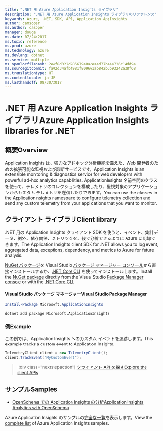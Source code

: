 ```yaml
---
title: ".NET 用 Azure Application Insights ライブラリ"
description: ".NET 用 Azure Application Insights ライブラリのリファレンス"
keywords: Azure, .NET, SDK, API, Application AppInsights
author: camsoper
ms.author: casoper
manager: douge
ms.date: 07/24/2017
ms.topic: reference
ms.prod: azure
ms.technology: azure
ms.devlang: dotnet
ms.service: multiple
ms.openlocfilehash: 2eef8d322d905679e8aceaed77ba44726c14dd94
ms.sourcegitcommit: fa02d34afbf981f809661ab842b3b93242a38f68
ms.translationtype: HT
ms.contentlocale: ja-JP
ms.lasthandoff: 08/30/2017
---
```

# <a name="azure-application-insights-libraries-for-net"></a><span data-ttu-id="5dac7-104">.NET 用 Azure Application Insights ライブラリ</span><span class="sxs-lookup"><span data-stu-id="5dac7-104">Azure Application Insights libraries for .NET</span></span>

## <a name="overview"></a><span data-ttu-id="5dac7-105">概要</span><span class="sxs-lookup"><span data-stu-id="5dac7-105">Overview</span></span>

<span data-ttu-id="5dac7-106">Application Insights は、強力なアドホック分析機能を備えた、Web 開発者のための拡張可能な監視および診断サービスです。</span><span class="sxs-lookup"><span data-stu-id="5dac7-106">Application Insights is an extensible monitoring & diagnostics service for web developers with powerful ad-hoc analytics capabilities.</span></span> <span data-ttu-id="5dac7-107">ApplicationInsights 名前空間のクラスを使って、テレメトリのコレクションを構成したり、監視対象のアプリケーションからカスタム テレメトリを送信したりできます。</span><span class="sxs-lookup"><span data-stu-id="5dac7-107">You can use the classes in the ApplicationInsights namespace to configure telemetry collection and send any custom telemetry from your applications that you want to monitor.</span></span>

## <a name="client-library"></a><span data-ttu-id="5dac7-108">クライアント ライブラリ</span><span class="sxs-lookup"><span data-stu-id="5dac7-108">Client library</span></span>

<span data-ttu-id="5dac7-109">.NET 用の Application Insights クライアント SDK を使うと、イベント、集計データ、例外、依存関係、メトリックを、後で分析できるように Azure に記録できます。</span><span class="sxs-lookup"><span data-stu-id="5dac7-109">The Application Insights client SDK for .NET allows you to log event, aggregated data, exceptions, dependency, and metrics to Azure for future analysis.</span></span>

<span data-ttu-id="5dac7-110">[NuGet パッケージ](https://www.nuget.org/packages/Microsoft.ApplicationInsights )を Visual Studio [パッケージ マネージャー コンソール][PackageManager]から直接インストールするか、[.NET Core CLI][DotNetCLI] を使ってインストールします。</span><span class="sxs-lookup"><span data-stu-id="5dac7-110">Install the [NuGet package](https://www.nuget.org/packages/Microsoft.ApplicationInsights ) directly from the Visual Studio [Package Manager console][PackageManager] or with the [.NET Core CLI][DotNetCLI].</span></span>

#### <a name="visual-studio-package-manager"></a><span data-ttu-id="5dac7-111">Visual Studio パッケージ マネージャー</span><span class="sxs-lookup"><span data-stu-id="5dac7-111">Visual Studio Package Manager</span></span>

```powershell
Install-Package Microsoft.ApplicationInsights 
```

```bash
dotnet add package Microsoft.ApplicationInsights 
```

### <a name="example"></a><span data-ttu-id="5dac7-112">例</span><span class="sxs-lookup"><span data-stu-id="5dac7-112">Example</span></span>

<span data-ttu-id="5dac7-113">この例では、Application Insights へのカスタム イベントを追跡します。</span><span class="sxs-lookup"><span data-stu-id="5dac7-113">This example tracks a custom event to Application Insights.</span></span>

```csharp
TelemetryClient client = new TelemetryClient();
client.TrackEvent("MyCustomEvent");
```

> [!div class="nextstepaction"]
> [<span data-ttu-id="5dac7-114">クライアント API を探す</span><span class="sxs-lookup"><span data-stu-id="5dac7-114">Explore the client APIs</span></span>](/dotnet/api/overview/azure/insights/client)



## <a name="samples"></a><span data-ttu-id="5dac7-115">サンプル</span><span class="sxs-lookup"><span data-stu-id="5dac7-115">Samples</span></span>

- [<span data-ttu-id="5dac7-116">OpenSchema での Application Insights の分析</span><span class="sxs-lookup"><span data-stu-id="5dac7-116">Application Insights Analytics with OpenSchema</span></span>](https://azure.microsoft.com/resources/samples/guidance-appinsights-openschema/)

<span data-ttu-id="5dac7-117">Azure Application Insights のサンプルの[完全な一覧](https://azure.microsoft.com/resources/samples/?service=application-insights&platform=dotnet)を表示します。</span><span class="sxs-lookup"><span data-stu-id="5dac7-117">View the [complete list](https://azure.microsoft.com/resources/samples/?service=application-insights&platform=dotnet) of Azure Application Insights samples.</span></span>

[PackageManager]: https://docs.microsoft.com/nuget/tools/package-manager-console
[DotNetCLI]: https://docs.microsoft.com/dotnet/core/tools/dotnet-add-package
